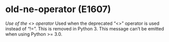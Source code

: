 # old-ne-operator (E1607)

*Use of the &lt;&gt; operator* Used when the deprecated “&lt;&gt;”
operator is used instead of “!=”. This is removed in Python 3. This
message can’t be emitted when using Python &gt;= 3.0.
